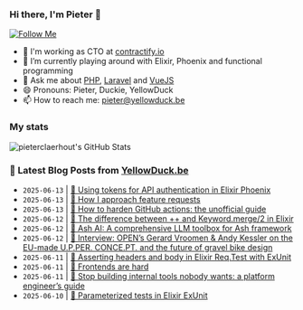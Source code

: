 ### Hi there, I'm Pieter 👋  
[![Follow Me](https://img.shields.io/github/followers/pieterclaerhout?label=Follow&style=social)](https://github.com/pieterclaerhout)

- 🏢 I'm working as CTO at [contractify.io](https://contractify.io)
- 🌱 I’m currently playing around with Elixir, Phoenix and functional programming
- 💬 Ask me about [PHP](https://php.net), [Laravel](http://laravel.com) and [VueJS](https://vuejs.org)
- 😄 Pronouns: Pieter, Duckie, YellowDuck
- 📫 How to reach me: pieter@yellowduck.be

### My stats

![pieterclaerhout's GitHub Stats](https://github-readme-stats.vercel.app/api?username=pieterclaerhout&show_icons=true&count_private=true&line_height=40)

### 📩 Latest Blog Posts from [YellowDuck.be](https://www.yellowduck.be/)
<!-- BLOG-POST-LIST:START -->
- `2025-06-13` | [🐥 Using tokens for API authentication in Elixir Phoenix](https://www.yellowduck.be/posts/using-tokens-for-api-authentication-in-elixir-phoenix)  
- `2025-06-13` | [🔗 How I approach feature requests](https://www.yellowduck.be/posts/how-i-approach-feature-requests)  
- `2025-06-13` | [🔗 How to harden GitHub actions: the unofficial guide](https://www.yellowduck.be/posts/how-to-harden-github-actions-the-unofficial-guide)  
- `2025-06-12` | [🐥 The difference between ++ and Keyword.merge/2 in Elixir](https://www.yellowduck.be/posts/the-difference-between-and-keyword-merge-2-in-elixir)  
- `2025-06-12` | [🔗 Ash AI: A comprehensive LLM toolbox for Ash framework](https://www.yellowduck.be/posts/ash-ai-a-comprehensive-llm-toolbox-for-ash-framework)  
- `2025-06-12` | [🔗 Interview: OPEN’s Gerard Vroomen &amp; Andy Kessler on the EU-made U.P.PER. CONCE.PT. and the future of gravel bike design](https://www.yellowduck.be/posts/interview-opens-gerard-vroomen-andy-kessler-on-the-eu-made-u-p-per-conce-pt-and-the-future-of-gravel-bike-design)  
- `2025-06-11` | [🐥 Asserting headers and body in Elixir Req.Test with ExUnit](https://www.yellowduck.be/posts/asserting-headers-and-body-in-elixir-req-test-with-exunit)  
- `2025-06-11` | [🔗 Frontends are hard](https://www.yellowduck.be/posts/frontends-are-hard)  
- `2025-06-11` | [🔗 Stop building internal tools nobody wants: a platform engineer’s guide](https://www.yellowduck.be/posts/stop-building-internal-tools-nobody-wants-a-platform-engineers-guide)  
- `2025-06-10` | [🐥 Parameterized tests in Elixir ExUnit](https://www.yellowduck.be/posts/parameterized-tests-in-elixir-exunit)  

<!-- BLOG-POST-LIST:END -->
